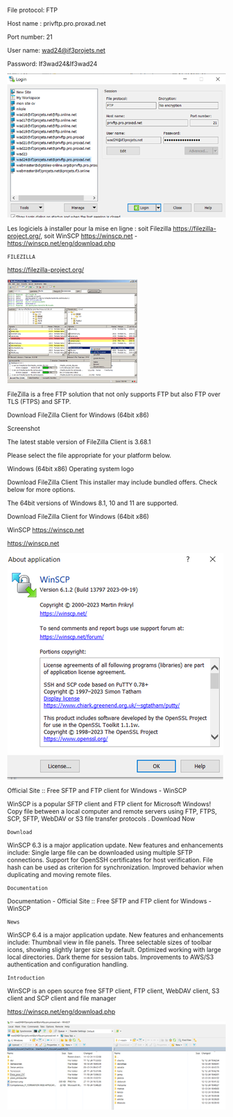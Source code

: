 File protocol: FTP

Host name : privftp.pro.proxad.net

Port number: 21

User name: wad24@if3projets.net

Password: If3wad24&If3wad24

![configure FTP](image001.png)

 

Les logiciels à installer pour la mise en ligne :
soit Filezilla https://filezilla-project.org/,
soit WinSCP https://winscp.net  -  https://winscp.net/eng/download.php

 

    FILEZILLA 

https://filezilla-project.org/

 ![congigure filezilla](image002.png)

FileZilla is a free FTP solution that not only supports FTP but also FTP over TLS (FTPS) and SFTP.

Download FileZilla Client for Windows (64bit x86)

Screenshot

The latest stable version of FileZilla Client is 3.68.1

Please select the file appropriate for your platform below.

Windows (64bit x86) Operating system logo

Download
FileZilla Client
This installer may include bundled offers. Check below for more options.

The 64bit versions of Windows 8.1, 10 and 11 are supported.

Download FileZilla Client for Windows (64bit x86)


WinSCP https://winscp.net


https://winscp.net

 ![alt text](image004.png)
 

Official Site :: Free SFTP and FTP client for Windows - WinSCP

 

WinSCP is a popular SFTP client and FTP client for Microsoft Windows! Copy file between a local computer and remote servers using FTP, FTPS, SCP, SFTP, WebDAV or S3 file transfer protocols . Download Now

    Download 

WinSCP 6.3 is a major application update. New features and enhancements include: Single large file can be downloaded using multiple SFTP connections. Support for OpenSSH certificates for host verification. File hash can be used as criterion for synchronization. Improved behavior when duplicating and moving remote files.

    Documentation 

Documentation - Official Site :: Free SFTP and FTP client for Windows - WinSCP

    News 

WinSCP 6.4 is a major application update. New features and enhancements include: Thumbnail view in file panels. Three selectable sizes of toolbar icons, showing slightly larger size by default. Optimized working with large local directories. Dark theme for session tabs. Improvements to AWS/S3 authentication and configuration handling.

    Introduction 

WinSCP is an open source free SFTP client, FTP client, WebDAV client, S3 client and SCP client and file manager

 

https://winscp.net/eng/download.php

![alt text](image006.png)